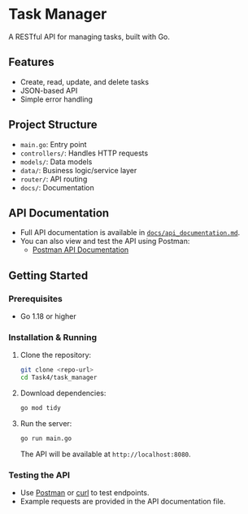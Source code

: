 # Task Manager

A RESTful API for managing tasks, built with Go.

## Features

- Create, read, update, and delete tasks
- JSON-based API
- Simple error handling

## Project Structure

- `main.go`: Entry point
- `controllers/`: Handles HTTP requests
- `models/`: Data models
- `data/`: Business logic/service layer
- `router/`: API routing
- `docs/`: Documentation

## API Documentation

- Full API documentation is available in [`docs/api_documentation.md`](docs/api_documentation.md).
- You can also view and test the API using Postman:
  - [Postman API Documentation](https://documenter.getpostman.com/view/33603724/2sB34iiyXp)

## Getting Started

### Prerequisites

- Go 1.18 or higher

### Installation & Running

1. Clone the repository:
   ```sh
   git clone <repo-url>
   cd Task4/task_manager
   ```
2. Download dependencies:
   ```sh
   go mod tidy
   ```
3. Run the server:
   ```sh
   go run main.go
   ```
   The API will be available at `http://localhost:8080`.

### Testing the API

- Use [Postman](https://www.postman.com/) or [curl](https://curl.se/) to test endpoints.
- Example requests are provided in the API documentation file.
